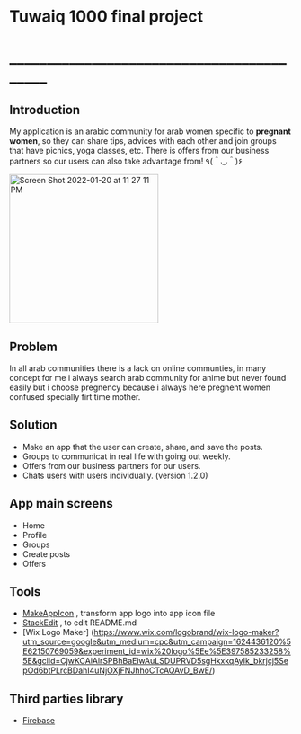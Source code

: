 # Tuwaiq 1000 final project
# __________________________________________
## Introduction 
My application is an arabic community for arab women specific to **pregnant women**, so they can share tips, advices with each other and join groups that have picnics, yoga classes, etc.
There is offers from our business partners so our users can also take advantage from! ٩(＾◡＾)۶

<img width="265" alt="Screen Shot 2022-01-20 at 11 27 11 PM" src="https://user-images.githubusercontent.com/92252688/150671623-afdc158e-3633-4dd5-8188-e05ef677cb4b.png">

## Problem
In all arab communities there is a lack on online communties, in many concept for me i always search arab community for anime but never found easily but i choose pregnency because i always here pregnent women confused specially firt time mother.

## Solution
- Make an app that the user can create, share, and save the posts.
- Groups to communicat in real life with going out weekly.
- Offers from our business partners for our users.
- Chats users with users individually. (version 1.2.0)

## App main screens 
- Home
- Profile
- Groups
- Create posts
- Offers

## Tools
- [MakeAppIcon](https://makeappicon.com/) , transform app logo into app icon file
- [StackEdit](https://stackedit.io/app#/) , to edit README.md
- [Wix Logo Maker] (https://www.wix.com/logobrand/wix-logo-maker?utm_source=google&utm_medium=cpc&utm_campaign=1624436120%5E62150769059&experiment_id=wix%20logo%5Ee%5E397585233258%5E&gclid=CjwKCAiAlrSPBhBaEiwAuLSDUPRVD5sgHkxkqAyIk_bkrjcj5SepOd6btPLrcBDahI4uNjOXjFNJhhoCTcAQAvD_BwE/)

## Third parties library 
- [Firebase](https://firebase.google.com)
